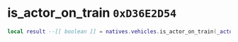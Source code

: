 # is_actor_on_train `0xD36E2D54`

```lua
local result --[[ boolean ]] = natives.vehicles.is_actor_on_train(_actor --[[ integer ]], _unk0 --[[ boolean ]])
```